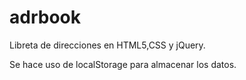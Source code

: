 # adrbook

Libreta de direcciones en HTML5,CSS y jQuery.

Se hace uso de localStorage para almacenar los datos.
